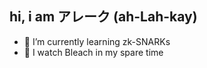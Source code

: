 ## hi, i am アレーク (ah-Lah-kay)

- 🌱 I’m currently learning zk-SNARKs
- 🍿 I watch Bleach in my spare time
